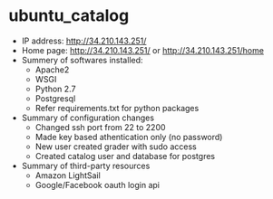 # ubuntu_catalog
  * IP address: http://34.210.143.251/
  * Home page: http://34.210.143.251/ or http://34.210.143.251/home
  * Summery of softwares installed:
    * Apache2
    * WSGI
    * Python 2.7
    * Postgresql
    * Refer requirements.txt for python packages
  * Summary of configuration changes
    * Changed ssh port from 22 to 2200
    * Made key based athentication only (no password)
    * New user created grader with sudo access
    * Created catalog user and database for postgres
  * Summary of third-party resources
    * Amazon LightSail
    * Google/Facebook oauth login api
